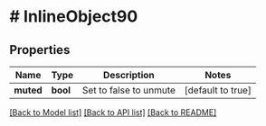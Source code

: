 # # InlineObject90

## Properties

Name | Type | Description | Notes
------------ | ------------- | ------------- | -------------
**muted** | **bool** | Set to false to unmute | [default to true]

[[Back to Model list]](../../README.md#models) [[Back to API list]](../../README.md#endpoints) [[Back to README]](../../README.md)
